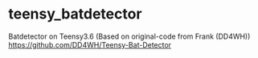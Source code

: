 # teensy_batdetector
Batdetector on Teensy3.6 (Based on original-code from Frank (DD4WH))
https://github.com/DD4WH/Teensy-Bat-Detector
